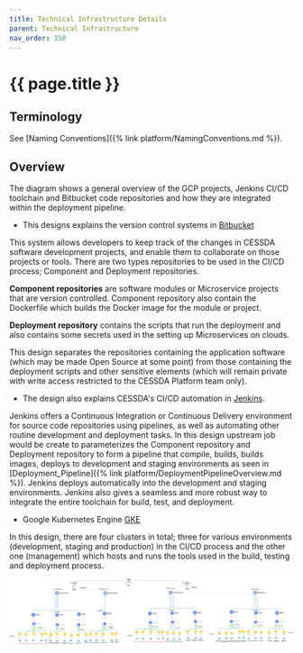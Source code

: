 ```yaml
---
title: Technical Infrastructure Details
parent: Technical Infrastructure
nav_order: 350
---
```


# {{ page.title }}

## Terminology

See [Naming Conventions]({% link platform/NamingConventions.md %}).

## Overview

The diagram shows a general overview of the GCP projects,
Jenkins CI/CD toolchain and Bitbucket code repositories and how they are integrated within the deployment pipeline.

* This designs explains the version control systems in [Bitbucket](https://bitbucket.org/cessda/)

This system allows developers to keep track of the changes in CESSDA software development projects,
and enable them to collaborate on those projects or tools.
There are two types repositories to be used in the CI/CD process; Component and Deployment repositories.

**Component repositories** are software modules or Microservice projects that are version
controlled. Component repository also contain the Dockerfile which builds the Docker image for the module or project.

**Deployment repository** contains the scripts that run the deployment and also contains
some secrets used in the setting up Microservices on clouds.

This design separates the repositories containing the application software
(which may be made Open Source at some point) from those containing the deployment scripts and other sensitive elements
(which will remain private with write access restricted to the CESSDA Platform team only).

* The design also explains CESSDA's CI/CD automation in [Jenkins](https://jenkins.cessda.eu/).

Jenkins offers a Continuous Integration or Continuous Delivery environment for source code repositories using pipelines,
as well as automating other routine development and deployment tasks.
In this design upstream job would be create to parameterizes the Component repository
and Deployment repository to form a pipeline that compile, builds, builds images,
deploys to  development and staging environments as seen in
[Deployment_Pipeline]({% link platform/DeploymentPipelineOverview.md %}).
Jenkins deploys automatically into the development and staging environments.
Jenkins also gives a seamless and more robust way to integrate the entire toolchain for build, test, and deployment.

* Google Kubernetes Engine [GKE](https://console.cloud.google.com/kubernetes/)

In this design, there are four clusters in total; three for various environments
(development, staging and production) in the CI/CD process and the other one (management)
which hosts and runs the tools used in the build, testing and deployment process.

![GCPMainProjectStructure](../assets/GCPMainProjectStructure.png)
